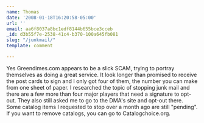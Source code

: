 ```yaml
---
name: Thomas
date: '2008-01-18T16:20:58-05:00'
url: ''
email: aa6f8037a8bc1edf8144b655bce3cceb
_id: d3b55f7e-2538-41c4-b370-100a645fb081
slug: "/junkmail/"
template: comment

---
```


Yes Greendimes.com appears to be a slick SCAM, trying to portray themselves as doing a great service.  It look longer than promised to receive the post cards to sign and I only got four of them, the number you can make from one sheet of paper.  I researched the topic of stopping junk mail and there are a few more than four major players that need a signature to opt-out.  They also still asked me to go to the DMA's site and opt-out there.  Some catalog items I requested to stop over a month ago are still "pending".  If you want to remove catalogs, you can go to Catalogchoice.org.
